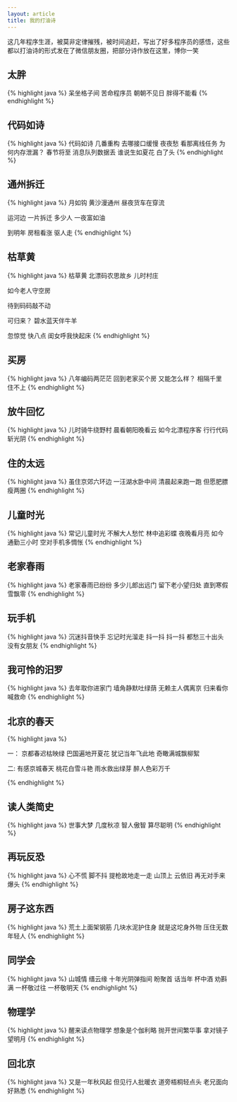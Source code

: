 ```yaml
---
layout: article
title: 我的打油诗
---
```

这几年程序生涯，被莫非定律摧残，被时间追赶，写出了好多程序员的感悟，这些都以打油诗的形式发在了微信朋友圈，把部分诗作放在这里，博你一笑

## 太胖
{% highlight java %}
呆坐格子间
苦命程序员
朝朝不见日
胖得不能看
{% endhighlight %}

## 代码如诗
{% highlight java %}
代码如诗 
几番重构
去哪接口缓慢 
夜夜愁
看那离线任务 
为何内存泄漏？
春节将至 
消息队列数据丢
谁说生如夏花 
白了头
{% endhighlight %}

## 通州拆迁
{% highlight java %}
月如钩
黄沙漫通州
昼夜货车在穿流

运河边
一片拆迁
多少人
一夜富如油

到明年
房租看涨
驱人走
{% endhighlight %}

## 枯草黄
{% highlight java %}
枯草黄
北漂码农思故乡
儿时村庄 

如今老人守空房

待到码码敲不动 

可归来？
碧水蓝天伴牛羊

忽惊觉
快八点
闺女呼我快起床
{% endhighlight %}

## 买房
{% highlight java %}
八年编码两茫茫
回到老家买个房
又能怎么样？
相隔千里 
住不上
{% endhighlight %}

## 放牛回忆
{% highlight java %}
儿时骑牛绕野村
晨看朝阳晚看云
如今北漂程序客
行行代码斩光阴
{% endhighlight %}


## 住的太远
{% highlight java %}
虽住京郊六环边
一汪湖水卧中间
清晨起来跑一跑
但愿肥膘瘦两圈
{% endhighlight %}

## 儿童时光
{% highlight java %}
常记儿童时光
不解大人愁忙
林中追彩蝶
夜晚看月亮
如今通勤三小时
空对手机多惆怅
{% endhighlight %}


## 老家春雨
{% highlight java %}
老家春雨已纷纷
多少儿郎出远门
留下老小望归处
直到寒假雪飘零
{% endhighlight %}

## 玩手机
{% highlight java %}
沉迷抖音快手
忘记时光溜走
抖一抖
抖一抖
都愁三十出头
没有女朋友
{% endhighlight %}

## 我可怜的汨罗
{% highlight java %}
去年取你进家门
墙角静默吐绿荫
无赖主人偶离京
归来看你喊救命
{% endhighlight %}

## 北京的春天
{% highlight java %}

一：
京都春迟枯映绿
巴国遍地开夏花
犹记当年飞此地
奇瞰满城飘柳絮

二:
有感京城春天
桃花白雪斗艳
雨水救出绿芽
醉人色彩万千

{% endhighlight %}

## 读人类简史
{% highlight java %}
世事大梦
几度秋凉
智人傲智
算尽聪明
{% endhighlight %}

## 再玩反恐
{% highlight java %}
心不慌
脚不抖
提枪故地走一走
山顶上
云依旧
再无对手来爆头
{% endhighlight %}


## 房子这东西
{% highlight java %}
荒土上面架钢筋
几块水泥护住身
就是这坨身外物
压住无数年轻人
{% endhighlight %}

## 同学会
{% highlight java %}
山城情
缙云缘
十年光阴弹指间
盼聚首
话当年
杯中酒
劝斟满
一杯敬过往
一杯敬明天
{% endhighlight %}

## 物理学
{% highlight java %}
醒来读点物理学
想象是个伽利略
抛开世间繁华事
拿对镜子望明月
{% endhighlight %}

## 回北京
{% highlight java %}
又是一年秋风起
但见行人批暖衣
道旁梧桐轻点头
老兄面向好熟悉
{% endhighlight %}
